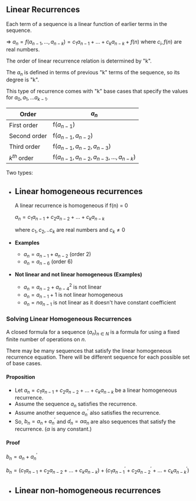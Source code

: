 ## Linear Recurrences
Each term of a sequence is a linear function of earlier terms in the sequence.

$\Rightarrow$ $a_{n} = f(a_{n-1}, ..., a_{n-k}) = c_1 a_{n-1} + ... + c_k a_{n-k} + f(n)$ where $c_i, f(n)$ are real numbers.

The order of linear recurrence relation is determined by "k". 

The $a_n$ is defined in terms of previous "k" terms of the sequence, so its degree is "k".

This type of recurrence comes with "k" base cases that specify the values for $a_0, a_1, ... a_{k-1}$.

Order | $a_n$ |
--- | --- | 
First order | f($a_{n-1}$) |
Second order | f($a_{n-1}, a_{n-2}$) |
Third order | f($a_{n-1}, a_{n-2}, a_{n-3}$) |
$k^{th}$ order | f($a_{n-1}, a_{n-2}, a_{n-3}, ... , a_{n-k}$) |

Two types:
- ## Linear homogeneous recurrences
    A linear recurrence is homogeneous if f(n) = 0

    $a_n = c_1 a_{n-1} + c_2 a_{n-2} + ... + c_k a_{n-k}$

    where $c_1, c_2, .. c_k$ are real numbers and $c_k \ne 0$

- **Examples**

    * $a_n = a_{n-1} + a_{n-2}$ (order 2)
    * $a_n = a_{n-6}$ (order 6)

- **Not linear and not linear homogeneous (Examples)**
    * $a_n = a_{n-2} + a_{n-4}^2$ is not linear
    * $a_n = a_{n-1} + 1$ is not linear homogeneous
    * $a_n = na_{n-1}$ is not linear as it doesn't have constant coefficient


### Solving Linear Homogeneous Recurrences
A closed formula for a sequence $(a_n)_{n \in N}$ is a formula for  using a fixed finite number of operations on $n$.

There may be many sequences that satisfy the linear homogeneous recurrence equation. There will be different sequence for each possible set of base cases.

#### Proposition
* Let $a_n = c_1 a_{n-1} + c_2 a_{n-2} + ... + c_k a_{n-k}$ be a linear homogeneous recurrence.
* Assume the sequence $a_n$ satisfies the recurrence.
* Assume another sequence $a_{n}^{\prime}$ also satisfies the recurrence.
* So, $b_n = a_n + a_{n}^{\prime}$ and $d_n = \alpha a_n$ are also sequences that satisfy the recurrence. ($\alpha$ is any constant.)

#### Proof
$b_n = a_{n} + a_{n}^{\prime}$

$b_n = (c_1 a_{n-1} + c_2 a_{n-2} + ... + c_k a_{n-k}) + (c_1 a_{n-1}^{\prime} + c_2 a_{n-2}^{\prime} + ... + c_k a_{n-k}^{\prime})$

- ## Linear non-homogeneous recurrences